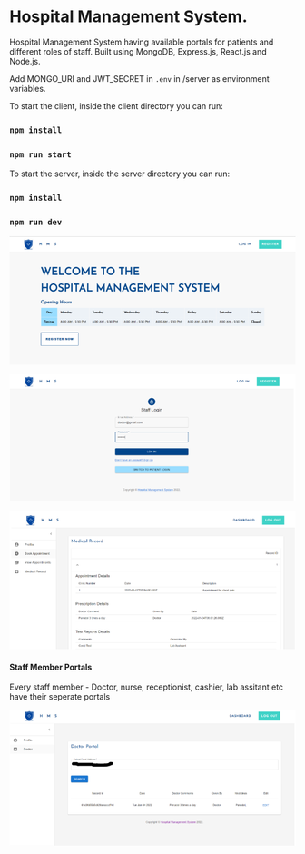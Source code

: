 # Hospital Management System.

Hospital Management System having available portals for patients and different roles of staff. Built using MongoDB, Express.js, React.js and Node.js.

Add MONGO_URI and JWT_SECRET in `.env` in /server as environment variables.

To start the client, inside the client directory you can run:

### `npm install`

### `npm run start`

To start the server, inside the server directory you can run:

### `npm install`

### `npm run dev`

![](images/landing.PNG)

![](images/staff_login.PNG)

![](images/patient_dashboard.PNG)

#### Staff Member Portals ####

Every staff member - Doctor, nurse, receptionist, cashier, lab assitant etc have their seperate portals 

![](images/doctor_portal.PNG)




